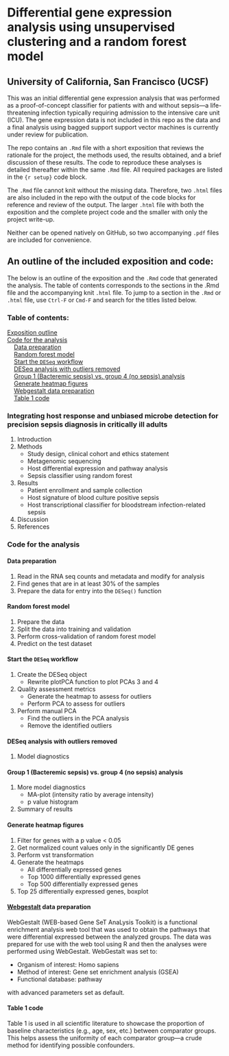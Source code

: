 # Differential gene expression analysis using unsupervised clustering and a random forest model
## University of California, San Francisco (UCSF)

This was an initial differential gene expression analysis that was performed as a proof-of-concept classifier for patients with and without sepsis&mdash;a life-threatening infection typically requiring admission to the intensive care unit (ICU). The gene expression data is not included in this repo as the data and a final analysis using bagged support support vector machines is currently under review for publication.

The repo contains an `.Rmd` file with a short exposition that reviews the rationale for the project, the methods used, the results obtained, and a brief discussion of these results. The code to reproduce these analyses is detailed thereafter within the same `.Rmd` file. All required packages are listed in the `{r setup}` code block.  

The `.Rmd` file cannot knit without the missing data. Therefore, two `.html` files are also included in the repo with the output of the code blocks for reference and review of the output. The larger `.html` file with both the exposition and the complete project code and the smaller with only the project write-up.  

Neither can be opened natively on GitHub, so two accompanying `.pdf` files are included for convenience.

## An outline of the included exposition and code:  
The below is an outline of the exposition and the `.Rmd` code that generated the analysis. The table of contents corresponds to the sections in the .Rmd file and the accompanying knit `.html` file. To jump to a section in the `.Rmd` or `.html` file, use `Ctrl-F` or `Cmd-F` and search for the titles listed below.

### Table of contents:
[Exposition outline](#integrating-host-response-and-unbiased-microbe-detection-for-precision-sepsis-diagnosis-in-critically-ill-adults)  
[Code for the analysis](#code-for-the-analysis)  
&nbsp;&nbsp;&nbsp;&nbsp;[Data preparation](#data-preparation)  
&nbsp;&nbsp;&nbsp;&nbsp;[Random forest model](#random-forest-model)  
&nbsp;&nbsp;&nbsp;&nbsp;[Start the `DESeq` workflow](#start-the-deseq-workflow)  
&nbsp;&nbsp;&nbsp;&nbsp;[DESeq analysis with outliers removed](#deseq-analysis-with-outliers-removed)  
&nbsp;&nbsp;&nbsp;&nbsp;[Group 1 (Bacteremic sepsis) vs. group 4 (no sepsis) analysis](#group-1-bacteremic-sepsis-vs-group-4-no-sepsis-analysis)  
&nbsp;&nbsp;&nbsp;&nbsp;[Generate heatmap figures](#generate-heatmap-figures)  
&nbsp;&nbsp;&nbsp;&nbsp;[Webgestalt data preparation](#webgestalt-data-preparation)  
&nbsp;&nbsp;&nbsp;&nbsp;[Table 1 code](#table-1-code)
	
### Integrating host response and unbiased microbe detection for precision sepsis diagnosis in critically ill adults
1. Introduction
2. Methods
	- Study design, clinical cohort and ethics statement
	- Metagenomic sequencing
	- Host differential expression and pathway analysis 
	- Sepsis classifier using random forest
3. Results
	- Patient enrollment and sample collection
	- Host signature of blood culture positive sepsis
	- Host transcriptional classifier for bloodstream infection-related sepsis
4. Discussion
5. References

### Code for the analysis
#### Data preparation
1. Read in the RNA seq counts and metadata and modify for analysis
2. Find genes that are in at least 30% of the samples
3. Prepare the data for entry into the `DESeq()` function

#### Random forest model
1. Prepare the data
2. Split the data into training and validation
3. Perform cross-validation of random forest model
4. Predict on the test dataset

#### Start the `DESeq` workflow
1. Create the DESeq object
	- Rewrite plotPCA function to plot PCAs 3 and 4
2. Quality assessment metrics
	- Generate the heatmap to assess for outliers
	- Perform PCA to assess for outliers
3. Perform manual PCA
	- Find the outliers in the PCA analysis
	- Remove the identified outliers

#### DESeq analysis with outliers removed
1. Model diagnostics

#### Group 1 (Bacteremic sepsis) vs. group 4 (no sepsis) analysis
1. More model diagnostics
	- MA-plot (intensity ratio by average intensity)
	- p value histogram
2. Summary of results

#### Generate heatmap figures
1. Filter for genes with a p value < 0.05
2. Get normalized count values only in the significantly DE genes
3. Perform vst transformation
4. Generate the heatmaps
	- All differentially expressed genes 
	- Top 1000 differentially expressed genes
	- Top 500 differentially expressed genes
5. Top 25 differentially expressed genes, boxplot

#### [Webgestalt](http://www.webgestalt.org/) data preparation
WebGestalt (WEB-based Gene SeT AnaLysis Toolkit) is a functional enrichment analysis web tool that was used to obtain the pathways that were differential expressed between the analyzed groups. The data was prepared for use with the web tool using R and then the analyses were performed using WebGestalt. WebGestalt was set to:  
- Organism of interest: Homo sapiens  
- Method of interest: Gene set enrichment analysis (GSEA)
- Functional database: pathway  

with advanced parameters set as default.

#### Table 1 code
Table 1 is used in all scientific literature to showcase the proportion of baseline characteristics (e.g., age, sex, etc.) between comparator groups. This helps assess the uniformity of each comparator group&mdash;a crude method for identifying possible confounders.
